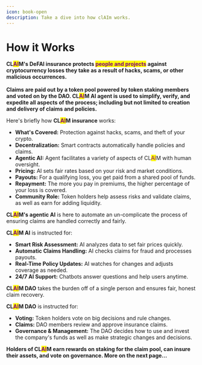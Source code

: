 ```yaml
---
icon: book-open
description: Take a dive into how clAIm works.
---
```


# How it Works

**CL**<mark style="color:purple;">**AI**</mark>**M's DeFAI insurance protects&#x20;**<mark style="color:purple;">**people and projects**</mark>**&#x20;against cryptocurrency losses they take as a result of hacks, scams, or other malicious occurrences.** \
\
**Claims are paid out by a token pool powered by token staking members and voted on by the DAO. CL**<mark style="color:purple;">**AI**</mark>**M AI agent is used to simplify, verify, and expedite all aspects of the process; including but not limited to creation and delivery of claims and policies.**

Here's briefly how **CL**<mark style="color:purple;">**AI**</mark>**M insurance** works:

* **What's Covered:** Protection against hacks, scams, and theft of your crypto.
* **Decentralization:** Smart contracts automatically handle policies and claims.
* **Agentic AI:** Agent facilitates a variety of aspects of CL<mark style="color:purple;">AI</mark>M with human oversight.
* **Pricing:** AI sets fair rates based on your risk and market conditions.
* **Payouts:** For a qualifying loss, you get paid from a shared pool of funds.
* **Repayment:** The more you pay in premiums, the higher percentage of your loss is covered.
* **Community Role:** Token holders help assess risks and validate claims, as well as earn for adding liquidity.

**CL**<mark style="color:purple;">**AI**</mark>**M's agentic AI** is here to automate an un-complicate the process of ensuring claims are handled correctly and fairly.

**CL**<mark style="color:purple;">**AI**</mark>**M AI** is instructed for:

* **Smart Risk Assessment:** AI analyzes data to set fair prices quickly.
* **Automatic Claims Handling:** AI checks claims for fraud and processes payouts.
* **Real-Time Policy Updates:** AI watches for changes and adjusts coverage as needed.
* **24/7 AI Support:** Chatbots answer questions and help users anytime.

**CL**<mark style="color:purple;">**AI**</mark>**M DAO** takes the burden off of a single person and ensures fair, honest claim recovery.

**CL**<mark style="color:purple;">**AI**</mark>**M DAO** is instructed for:

* **Voting:** Token holders vote on big decisions and rule changes.
* **Claims:** DAO members review and approve insurance claims.
* **Governance & Management:** The DAO decides how to use and invest the company's funds as well as make strategic changes and decisions.

**Holders of CL**<mark style="color:purple;">**AI**</mark>**M earn rewards on staking for the claim pool, can insure their assets, and vote on governance. More on the next page...**
